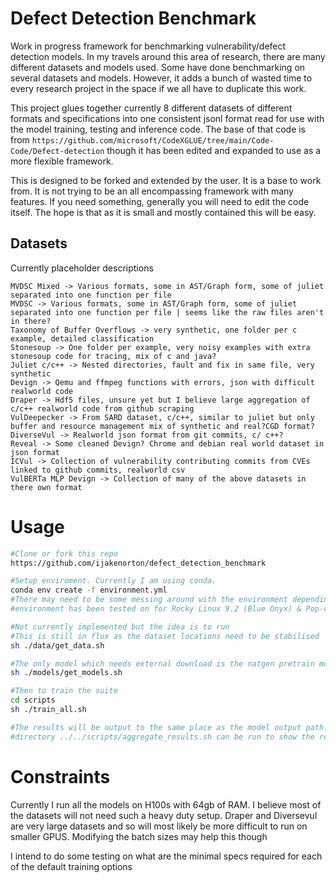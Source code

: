# Defect Detection Benchmark

Work in progress framework for benchmarking vulnerability/defect detection models. In my travels
around this area of research, there are many different datasets and models used. Some have done
benchmarking on several datasets and models. However, it adds a bunch of wasted time to every
research project in the space if we all have to duplicate this work. 

This project glues together currently 8 different datasets of different formats and specifications
into one consistent jsonl format read for use with the model training, testing and inference code.
The base of that code is from `https://github.com/microsoft/CodeXGLUE/tree/main/Code-Code/Defect-detection` though it has been edited and expanded to use as a more flexible framework.

This is designed to be forked and extended by the user. It is a base to work from. It is not trying
to be an all encompassing framework with many features. If you need something, generally you will
need to edit the code itself. The hope is that as it is small and mostly contained this will be
easy.

## Datasets

Currently placeholder descriptions
```
MVDSC Mixed -> Various formats, some in AST/Graph form, some of juliet separated into one function per file
MVDSC -> Various formats, some in AST/Graph form, some of juliet separated into one function per file | seems like the raw files aren't in there?
Taxonomy of Buffer Overflows -> very synthetic, one folder per c example, detailed classification
Stonesoup -> One folder per example, very noisy examples with extra stonesoup code for tracing, mix of c and java?
Juliet c/c++ -> Nested directories, fault and fix in same file, very synthetic
Devign -> Qemu and ffmpeg functions with errors, json with difficult realworld code
Draper -> Hdf5 files, unsure yet but I believe large aggregation of c/c++ realworld code from github scraping
VulDeepecker -> From SARD dataset, c/c++, similar to juliet but only buffer and resource management mix of synthetic and real?CGD format?
DiverseVul -> Realworld json format from git commits, c/ c++?
Reveal -> Some cleaned Devign? Chrome and debian real world dataset in json format
ICVul -> Collection of vulnerability contributing commits from CVEs linked to github commits, realworld csv
VulBERTa MLP Devign -> Collection of many of the above datasets in there own format
```

# Usage

```bash
#Clone or fork this repo
https://github.com/ijakenorton/defect_detection_benchmark

#Setup enviroment. Currently I am using conda.
conda env create -f environment.yml
#There may need to be some messing around with the environment depending on versions. The
#environment has been tested on for Rocky Linux 9.2 (Blue Onyx) & Pop-os  

#Not currently implemented but the idea is to run
#This is still in flux as the dataset locations need to be stabilised
sh ./data/get_data.sh

#The only model which needs external download is the natgen pretrain model.
sh ./models/get_models.sh

#Then to train the suite
cd scripts
sh ./train_all.sh

#The results will be output to the same place as the model output path. From the root of that
#directory ../../scripts/aggregate_results.sh can be run to show the results from that model

```



# Constraints

Currently I run all the models on H100s with 64gb of RAM. I believe most of the datasets will not
need such a heavy duty setup. Draper and Diversevul are very large datasets and so will most likely
be more difficult to run on smaller GPUS. Modifying the batch sizes may help this though

I intend to do some testing on what are the minimal specs required for each of the default training options
